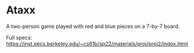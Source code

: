 # Ataxx

A two-person game played with red and blue pieces on a 7-by-7 board. 

Full specs: https://inst.eecs.berkeley.edu/~cs61b/sp22/materials/proj/proj2/index.html
